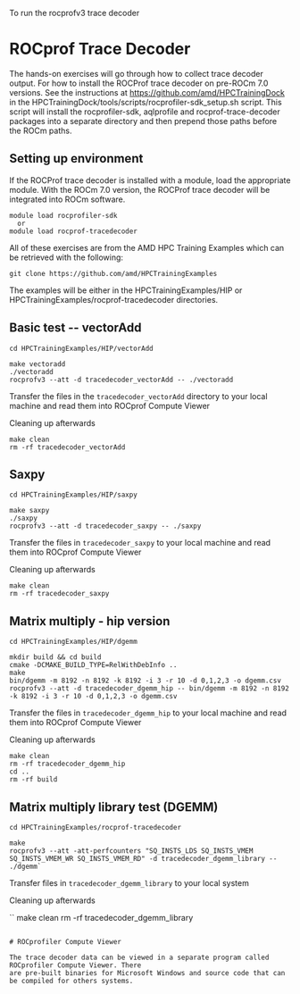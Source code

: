 
To run the rocprofv3 trace decoder

# ROCprof Trace Decoder

The hands-on exercises will go through how to collect trace decoder output. For how to install
the ROCProf trace decoder on pre-ROCm 7.0 versions. See the instructions at 
https://github.com/amd/HPCTrainingDock in the HPCTrainingDock/tools/scripts/rocprofiler-sdk_setup.sh
script. This script will install the rocprofiler-sdk, aqlprofile and rocprof-trace-decoder packages
into a separate directory and then prepend those paths before the ROCm paths.

## Setting up environment

If the ROCProf trace decoder is installed with a module, load the appropriate module. With the ROCm
7.0 version, the ROCProf trace decoder will be integrated into ROCm software.

```
module load rocprofiler-sdk
  or
module load rocprof-tracedecoder
```

All of these exercises are from the AMD HPC Training Examples which can be retrieved with the following:

```
git clone https://github.com/amd/HPCTrainingExamples
```

The examples will be either in the HPCTrainingExamples/HIP or HPCTrainingExamples/rocprof-tracedecoder
directories.

## Basic test -- vectorAdd

```
cd HPCTrainingExamples/HIP/vectorAdd
```

```
make vectoradd
./vectoradd
rocprofv3 --att -d tracedecoder_vectorAdd -- ./vectoradd
```

Transfer the files in the `tracedecoder_vectorAdd` directory to your local machine and read them into ROCprof Compute Viewer

Cleaning up afterwards

```
make clean
rm -rf tracedecoder_vectorAdd
```

## Saxpy

```
cd HPCTrainingExamples/HIP/saxpy
```

```
make saxpy
./saxpy
rocprofv3 --att -d tracedecoder_saxpy -- ./saxpy
```

Transfer the files in `tracedecoder_saxpy` to your local machine and read them into ROCprof Compute Viewer

Cleaning up afterwards

```
make clean
rm -rf tracedecoder_saxpy
```

## Matrix multiply - hip version

```
cd HPCTrainingExamples/HIP/dgemm
```

```
mkdir build && cd build
cmake -DCMAKE_BUILD_TYPE=RelWithDebInfo ..
make
bin/dgemm -m 8192 -n 8192 -k 8192 -i 3 -r 10 -d 0,1,2,3 -o dgemm.csv
rocprofv3 --att -d tracedecoder_dgemm_hip -- bin/dgemm -m 8192 -n 8192 -k 8192 -i 3 -r 10 -d 0,1,2,3 -o dgemm.csv
```

Transfer the files in `tracedecoder_dgemm_hip` to your local machine and read them into ROCprof Compute Viewer

Cleaning up afterwards

```
make clean
rm -rf tracedecoder_dgemm_hip
cd ..
rm -rf build
```

## Matrix multiply library test (DGEMM)

```
cd HPCTrainingExamples/rocprof-tracedecoder
```

```
make
rocprofv3 --att -att-perfcounters "SQ_INSTS_LDS SQ_INSTS_VMEM SQ_INSTS_VMEM_WR SQ_INSTS_VMEM_RD" -d tracedecoder_dgemm_library -- ./dgemm`

```

Transfer files in `tracedecoder_dgemm_library` to your local system

Cleaning up afterwards

``
make clean
rm -rf tracedecoder_dgemm_library
```

# ROCprofiler Compute Viewer

The trace decoder data can be viewed in a separate program called ROCprofiler Compute Viewer. There
are pre-built binaries for Microsoft Windows and source code that can be compiled for others systems.


